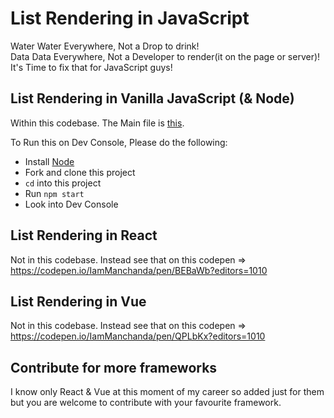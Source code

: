 # List Rendering in JavaScript

Water Water Everywhere, Not a Drop to drink! <br />
Data Data Everywhere, Not a Developer to render(it on the page or server)! <br />
It's Time to fix that for JavaScript guys!

## List Rendering in Vanilla JavaScript (& Node)

Within this codebase. The Main file is [this](./js/script.js).

To Run this on Dev Console, Please do the following:
- Install [Node](https://nodejs.org)
- Fork and clone this project
- `cd` into this project
- Run `npm start`
- Look into Dev Console

## List Rendering in React

Not in this codebase. Instead see that on this codepen => https://codepen.io/IamManchanda/pen/BEBaWb?editors=1010

## List Rendering in Vue

Not in this codebase. Instead see that on this codepen => https://codepen.io/IamManchanda/pen/QPLbKx?editors=1010

## Contribute for more frameworks

I know only React & Vue at this moment of my career so added just for them but you are welcome to contribute with your favourite framework.
